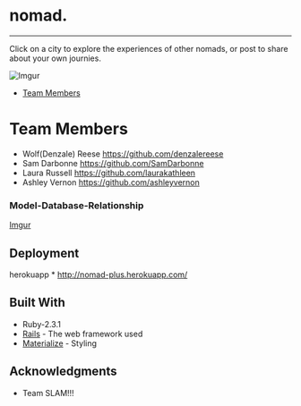 # nomad.
<hr>
Click on a city to explore the experiences of other nomads, or post to share about your own journies.

![Imgur](http://i.imgur.com/ci6TYhj.png)

* [Team Members](#team-members)

# <a name="team-members"></a>Team Members
* Wolf(Denzale) Reese <https://github.com/denzalereese>
* Sam Darbonne <https://github.com/SamDarbonne>
* Laura Russell <https://github.com/laurakathleen>
* Ashley Vernon <https://github.com/ashleyvernon>


### Model-Database-Relationship

[Imgur](http://i.imgur.com/QCjeSEC.jpg?2)


## Deployment

herokuapp * <http://nomad-plus.herokuapp.com/>

## Built With
* Ruby-2.3.1
* [Rails](http://rubyonrails.org/) - The web framework used
* [Materialize](http://materializecss.com/getting-started.html) - Styling


## Acknowledgments

* Team SLAM!!!  
